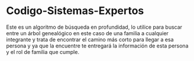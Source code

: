# Codigo-Sistemas-Expertos

Este es un algoritmo de búsqueda en profundidad, lo utilice para buscar entre un árbol genealógico en este caso de una familia a cualquier integrante y trata de encontrar el camino más corto para llegar a esa persona y ya que la encuentre te entregará la información de esta persona y el rol de familia que cumple.
